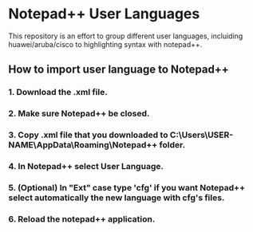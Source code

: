 # Notepad++ User Languages

This repository is an effort to group different user languages, incluiding huawei/aruba/cisco to highlighting syntax with notepad++.

## How to import user language to Notepad++

### 1. Download the .xml file.
### 2. Make sure Notepad++ be closed.
### 3. Copy .xml file that you downloaded to C:\Users\USER-NAME\AppData\Roaming\Notepad++ folder.
### 4. In Notepad++ select User Language.
### 5. (Optional) In "Ext" case type 'cfg' if you want Notepad++ select automatically the new language with cfg's files.
### 6. Reload the notepad++ application.

